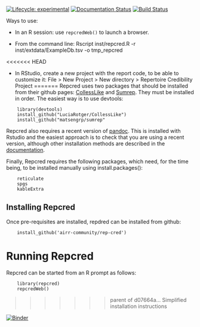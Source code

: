 [![Lifecycle:
experimental](https://img.shields.io/badge/lifecycle-experimental-orange.svg)]()
[![Documentation Status](https://readthedocs.org/projects/rep-cred/badge/?version=latest)](https://rep-cred.readthedocs.io/en/latest/?badge=latest)
[![Build Status](https://travis-ci.org/airr-community/rep-cred.svg?branch=master)](https://travis-ci.org/airr-community/rep-cred)

Ways to use:

- In an R session: use `repcredWeb()` to launch a browser.

- From the command line: Rscript inst/repcred.R -r inst/extdata/ExampleDb.tsv -o tmp_repcred

<<<<<<< HEAD
- In RStudio, create a new project with the report code, to be able to customize it: File > New Project > New directory > Repertoire Credibility Project
=======
Repcred uses two packages that should be installed from their github pages:  [CollessLike](https://github.com/LuciaRotger/CollessLike)
and
[Sumrep](https://github.com/matsengrp/sumrep). They must be installed in order. The easiest way is to use devtools:  

```
    library(devtools)  
    install_github("LuciaRotger/CollessLike")  
    install_github("matsengrp/sumrep"  
```

Repcred also requires a recent version of [pandoc](https://pandoc.org). This is installed with Rstudio and the easiest approach is to check that you are using a recent version, although other installation methods are described in the [documentation](https://bookdown.org/yihui/rmarkdown-cookbook/install-pandoc.html).
 
Finally, Repcred requires the following packages, which need, for the time being, to be installed manually using install.packages():

```
    reticulate  
    spgs  
    kableExtra  
```

## Installing Repcred

Once pre-requisites are installed, repdred can be installed from github:

```
    install_github('airr-community/rep-cred')
```

# Running Repcred

Repcred can be started from an R prompt as follows:

```
    library(repcred)   
    repcredWeb()  
```
>>>>>>> parent of d07664a... Simplified installation instructions

[![Binder](https://mybinder.org/badge_logo.svg)](https://mybinder.org/v2/gh/airr-community/rep-cred/master?urlpath=shiny/binder/)
